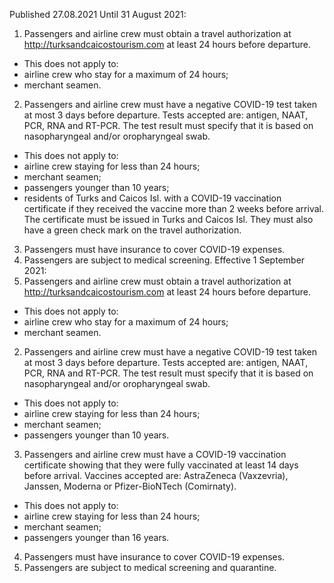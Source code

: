 Published 27.08.2021
Until 31 August 2021:
1. Passengers and airline crew must obtain a travel authorization at <a href="http://turksandcaicostourism.com">http://turksandcaicostourism.com</a> at least 24 hours before departure.
- This does not apply to:
- airline crew who stay for a maximum of 24 hours;
- merchant seamen.
2. Passengers and airline crew must have a negative COVID-19 test taken at most 3 days before departure. Tests accepted are: antigen, NAAT, PCR, RNA and RT-PCR. The test result must specify that it is based on nasopharyngeal and/or oropharyngeal swab. 
- This does not apply to:
- airline crew staying for less than 24 hours;
- merchant seamen;
- passengers younger than 10 years;
- residents of Turks and Caicos Isl. with a COVID-19 vaccination certificate if they received the vaccine more than 2 weeks before arrival. The certificate must be issued in Turks and Caicos Isl. They must also have a green check mark on the travel authorization.
3. Passengers must have insurance to cover COVID-19 expenses.
4. Passengers are subject to medical screening.
Effective 1 September 2021:
1. Passengers and airline crew must obtain a travel authorization at <a href="http://turksandcaicostourism.com">http://turksandcaicostourism.com</a> at least 24 hours before departure.
- This does not apply to:
- airline crew who stay for a maximum of 24 hours;
- merchant seamen.
2. Passengers and airline crew must have a negative COVID-19 test taken at most 3 days before departure. Tests accepted are: antigen, NAAT, PCR, RNA and RT-PCR. The test result must specify that it is based on nasopharyngeal and/or oropharyngeal swab.
- This does not apply to:
- airline crew staying for less than 24 hours;
- merchant seamen;
- passengers younger than 10 years.
3. Passengers and airline crew must have a COVID-19 vaccination certificate showing that they were fully vaccinated at least 14 days before arrival. Vaccines accepted are: AstraZeneca (Vaxzevria), Janssen, Moderna or Pfizer-BioNTech (Comirnaty).
- This does not apply to:
- airline crew staying for less than 24 hours;
- merchant seamen;
- passengers younger than 16 years.
4. Passengers must have insurance to cover COVID-19 expenses.
5. Passengers are subject to medical screening and quarantine.

